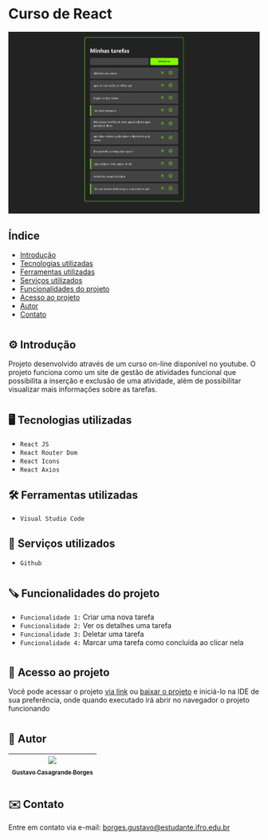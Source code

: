 # Curso de React
![image.png](.github/preview.png)

## Índice
* [Introdução](#-introdução)
* [Tecnologias utilizadas](#-tecnologias-utilizadas)
* [Ferramentas utilizadas](#-ferramentas-utilizadas)
* [Serviços utilizados](#-serviços-utilizados)
* [Funcionalidades do projeto](#-funcionalidades-do-projeto)
* [Acesso ao projeto](#-acesso-ao-projeto)
* [Autor](#-autor)
* [Contato](#-contato)

# 

## ⚙️ Introdução 

Projeto desenvolvido através de um curso on-line disponível no youtube. O projeto funciona como um site de gestão de atividades funcional que possibilita a inserção e exclusão de uma atividade, além de possibilitar visualizar mais informações sobre as tarefas.

#

## 🖥️ Tecnologias utilizadas

- ``React JS``
- ``React Router Dom``
- ``React Icons``
- ``React Axios``

## 🛠️ Ferramentas utilizadas

- ``Visual Studio Code``

## 🧰 Serviços utilizados

- ``Github``

#

## 🪚 Funcionalidades do projeto

- ``Funcionalidade 1:`` Criar uma nova tarefa
- ``Funcionalidade 2:`` Ver os detalhes uma tarefa
- ``Funcionalidade 3:`` Deletar uma tarefa
- ``Funcionalidade 4:`` Marcar uma tarefa como concluída ao clicar nela

#

## 📂 Acesso ao projeto

Você pode acessar o projeto [via link](https://curso-react.gustavoborges8.repl.co/) ou [baixar o projeto](https://github.com/gustavotht21/curso-react/archive/refs/heads/main.zip) e iniciá-lo na IDE de sua preferência, onde quando executado irá abrir no navegador o projeto funcionando

# 

## 👤 Autor

| [<img src="https://github.com/gustavotht21.png" width=115><br><sub>Gustavo Casagrande Borges</sub>](https://github.com/gustavotht21) |  
| :---: | 

#

## ✉️ Contato

Entre em contato via e-mail: borges.gustavo@estudante.ifro.edu.br
